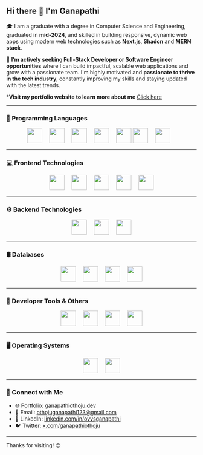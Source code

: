 ## Hi there 👋 I'm Ganapathi

🎓 I am a graduate with a degree in Computer Science and Engineering, graduated in **mid-2024**, and skilled in building responsive, dynamic web apps using modern web technologies such as **Next.js**, **Shadcn** and **MERN stack**.

🚀 **I’m actively seeking Full-Stack Developer or Software Engineer opportunities** where I can build impactful, scalable web applications and grow with a passionate team. I'm highly motivated and **passionate to thrive in the tech industry**, constantly improving my skills and staying updated with the latest trends.

***Visit my portfolio website to learn more about me** <a href='https://personal-portfolio-website-iota-mauve.vercel.app/' target='_blank' >Click here</a>


---
### 🧠 Programming Languages

<p align="center">
  <img src="https://cdn.jsdelivr.net/gh/devicons/devicon/icons/typescript/typescript-original.svg" width="40" style="margin-right: 15px;" />
  <img src="https://cdn.jsdelivr.net/gh/devicons/devicon/icons/javascript/javascript-original.svg" width="40" style="margin-right: 15px;" />
  <img src="https://cdn.jsdelivr.net/gh/devicons/devicon/icons/html5/html5-original.svg" width="40" style="margin-right: 15px;" />
  <img src="https://cdn.jsdelivr.net/gh/devicons/devicon/icons/css3/css3-original.svg" width="40" style="margin-right: 15px;" />
  <img src="https://cdn.jsdelivr.net/gh/devicons/devicon/icons/python/python-original.svg" width="40" />
  <img src="https://cdn.jsdelivr.net/gh/devicons/devicon/icons/java/java-original.svg" width="40" style="margin-right: 15px;" />
  <img src="https://cdn.jsdelivr.net/gh/devicons/devicon/icons/cplusplus/cplusplus-original.svg" width="40" style="margin-right: 15px;" />
  
</p>

---

### 💻 Frontend Technologies

<p align="center">
  <img src="https://cdn.jsdelivr.net/gh/devicons/devicon/icons/react/react-original.svg" width="40" style="margin-right: 15px;" />
  <img src="https://cdn.jsdelivr.net/gh/devicons/devicon/icons/tailwindcss/tailwindcss-plain.svg" width="40" style="margin-right: 15px;" />
  <img src="https://avatars.githubusercontent.com/u/139895814?s=200&v=4" width="40" style="margin-right: 15px;" />
  <img src="https://tailwindcss.com/_next/static/media/tailwindcss-logomark.5d90b4b3.svg" width="40" style="margin-right: 15px;" />

  <img src="https://cdn.jsdelivr.net/gh/devicons/devicon/icons/framer/framer-original.svg" width="40" />
</p>

---

### ⚙️ Backend Technologies

<p align="center">
  <img src="https://cdn.jsdelivr.net/gh/devicons/devicon/icons/nodejs/nodejs-original.svg" width="40" style="margin-right: 15px;" />
  <img src="https://cdn.jsdelivr.net/gh/devicons/devicon/icons/express/express-original.svg" width="40" style="margin-right: 15px;" />
  <img src="https://fastapi.tiangolo.com/img/logo-teal.png" width="40" />
</p>


---

### 🛢️ Databases

<p align="center">
  <img src="https://cdn.jsdelivr.net/gh/devicons/devicon/icons/mongodb/mongodb-original.svg" width="40" style="margin-right: 15px;" />
  <img src="https://cdn.jsdelivr.net/gh/devicons/devicon/icons/postgresql/postgresql-original.svg" width="40" style="margin-right: 15px;" />
  <img src="https://cdn.jsdelivr.net/gh/devicons/devicon/icons/prisma/prisma-original.svg" width="40" style="margin-right: 15px;" />

  <img src="https://cdn.jsdelivr.net/gh/devicons/devicon/icons/mysql/mysql-original.svg" width="40" />
</p>

---

### 🔧 Developer Tools & Others

<p align="center">
  <img src="https://cdn.jsdelivr.net/gh/devicons/devicon/icons/git/git-original.svg" width="40" style="margin-right: 15px;" />
  <img src="https://cdn.jsdelivr.net/gh/devicons/devicon/icons/github/github-original.svg" width="40" style="margin-right: 15px;" />
  <img src="https://cdn.jsdelivr.net/gh/devicons/devicon/icons/vscode/vscode-original.svg" width="40" style="margin-right: 15px;" />
  <img src="https://cdn.jsdelivr.net/gh/devicons/devicon/icons/docker/docker-original.svg" width="40" />
</p>

---

### 🖥️ Operating Systems

<p align="center">
  <img src="https://cdn.jsdelivr.net/gh/devicons/devicon/icons/windows8/windows8-original.svg" width="40" style="margin-right: 15px;" />
  <img src="https://cdn.jsdelivr.net/gh/devicons/devicon/icons/linux/linux-original.svg" width="40" />
</p>

---

### 🤝 Connect with Me

- 🌐 Portfolio: [ganapathiothoju.dev](https://personal-portfolio-website-iota-mauve.vercel.app/)
- 📧 Email: [othojuganapathi123@gmail.com](mailto:othojuganapathi123@gmail.com)
- 💼 LinkedIn: [linkedin.com/in/ovvsganapathi](https://www.linkedin.com/in/ovvsganapathi/)
- 🐦 Twitter: [x.com/ganapathiothoju](https://x.com/ganapathiothoju)

---

Thanks for visiting! 😊
